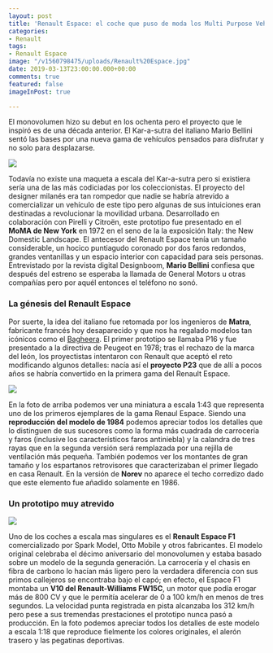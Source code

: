 ```yaml
---
layout: post
title: 'Renault Espace: el coche que puso de moda los Multi Purpose Vehicles'
categories:
- Renault
tags:
- Renault Espace
image: "/v1560798475/uploads/Renault%20Espace.jpg"
date: 2019-03-13T23:00:00.000+00:00
comments: true
featured: false
imageInPost: true

---
```

El monovolumen hizo su debut en los ochenta pero el proyecto que le inspiró es de una década anterior. El Kar-a-sutra del italiano Mario Bellini sentó las bases por una nueva gama de vehículos pensados para disfrutar y no solo para desplazarse.

![](/v1560798549/uploads/Kar-a-sutra%201972.jpg)

Todavía no existe una maqueta a escala del Kar-a-sutra pero si existiera sería una de las más codiciadas por los coleccionistas. El proyecto del designer milanés era tan rompedor que nadie se habría atrevido a comercializar un vehículo de este tipo pero algunas de sus intuiciones eran destinadas a revolucionar la movilidad urbana. Desarrollado en colaboración con Pirelli y Citroën, este prototipo fue presentado en el **MoMA de New York** en 1972 en el seno de la la exposición Italy: the New Domestic Landscape. El antecesor del Renault Espace tenía un tamaño considerable, un hocico puntiagudo coronado por dos faros redondos, grandes ventanillas y un espacio interior con capacidad para seis personas. Entrevistado por la revista digital Designboom, **Mario Bellini** confiesa que después del estreno se esperaba la llamada de General Motors u otras compañías pero por aquél entonces el teléfono no sonó.

### La génesis del Renault Espace

Por suerte, la idea del italiano fue retomada por los ingenieros de **Matra**, fabricante francés hoy desaparecido y que nos ha regalado modelos tan icónicos como el [Bagheera](https://www.amazon.es/Matra-Simca-Bagheera-Fundido-Modelismo/dp/B07CHHC9QN/ref=sr_1_1?__mk_es_ES=%C3%85M%C3%85%C5%BD%C3%95%C3%91&crid=4GM5PQRTNSQ8&keywords=matra+bagheera&qid=1559748558&s=toys&sprefix=matra+bagh%2Caps%2C172&sr=1-1 "Matra Bagheera"). El primer prototipo se llamaba P16 y fue presentado a la directiva de Peugeot en 1978; tras el rechazo de la marca del león, los proyectistas intentaron con Renault que aceptó el reto modificando algunos detalles: nacía así el **proyecto P23** que de allí a pocos años se habría convertido en la primera gama del Renault Espace.

![](https://images-na.ssl-images-amazon.com/images/I/611qIYCxFjL.SL1063.jpg)

En la foto de arriba podemos ver una miniatura a escala 1:43 que representa uno de los primeros ejemplares de la gama Renaul Espace. Siendo una **reproducción del modelo de 1984** podemos apreciar todos los detalles que lo distinguen de sus sucesores como la forma más cuadrada de carrocería y faros (inclusive los característicos faros antiniebla) y la calandra de tres rayas que en la segunda versión será remplazada por una rejilla de ventilación más pequeña. También podemos ver los montantes de gran tamaño y los espartanos retrovisores que caracterizaban el primer llegado en casa Renault. En la versión de **Norev** no aparece el techo corredizo dado que este elemento fue añadido solamente en 1986.

### Un prototipo muy atrevido

![](https://images-na.ssl-images-amazon.com/images/I/411fTtqSdIL.jpg)

Uno de los coches a escala mas singulares es el **Renault Espace F1** comercializado por Spark Model, Otto Mobile y otros fabricantes. El modelo original celebraba el décimo aniversario del monovolumen y estaba basado sobre un modelo de la segunda generación. La carrocería y el chasis en fibra de carbono lo hacían más ligero pero la verdadera diferencia con sus primos callejeros se encontraba bajo el capó; en efecto, el Espace F1 montaba un **V10 del Renault-Williams FW15C**, un motor que podía erogar más de 800 CV y que le permitía acelerar de 0 a 100 km/h en menos de tres segundos. La velocidad punta registrada en pista alcanzaba los 312 km/h pero pese a sus tremendas prestaciones el prototipo nunca pasó a producción. En la foto podemos apreciar todos los detalles de este modelo a escala 1:18  que reproduce fielmente los colores originales, el alerón trasero y las pegatinas deportivas.
